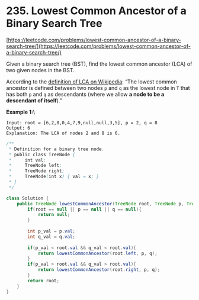 # 235. Lowest Common Ancestor of a Binary Search Tree

[https://leetcode.com/problems/lowest-common-ancestor-of-a-binary-search-tree/](https://leetcode.com/problems/lowest-common-ancestor-of-a-binary-search-tree/)

Given a binary search tree (BST), find the lowest common ancestor (LCA) of two given nodes in the BST.

According to the [definition of LCA on Wikipedia](https://en.wikipedia.org/wiki/Lowest\_common\_ancestor): “The lowest common ancestor is defined between two nodes `p` and `q` as the lowest node in `T` that has both `p` and `q` as descendants (where we allow **a node to be a descendant of itself**).”

**Example 1:**\


```
Input: root = [6,2,8,0,4,7,9,null,null,3,5], p = 2, q = 8
Output: 6
Explanation: The LCA of nodes 2 and 8 is 6.
```



```java
/**
 * Definition for a binary tree node.
 * public class TreeNode {
 *     int val;
 *     TreeNode left;
 *     TreeNode right;
 *     TreeNode(int x) { val = x; }
 * }
 */

class Solution {
    public TreeNode lowestCommonAncestor(TreeNode root, TreeNode p, TreeNode q) {
        if(root == null || p == null || q == null){
            return null;
        }
        
        int p_val = p.val;
        int q_val = q.val;
        
        if(p_val < root.val && q_val < root.val){
            return lowestCommonAncestor(root.left, p, q);
        }
        if(p_val > root.val && q_val > root.val){
            return lowestCommonAncestor(root.right, p, q);
        }
        return root;
    }
}
```
